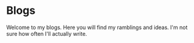 # Blogs

Welcome to my blogs.  Here you will find my ramblings and ideas.  I'm not sure how often I'll actually write. 
